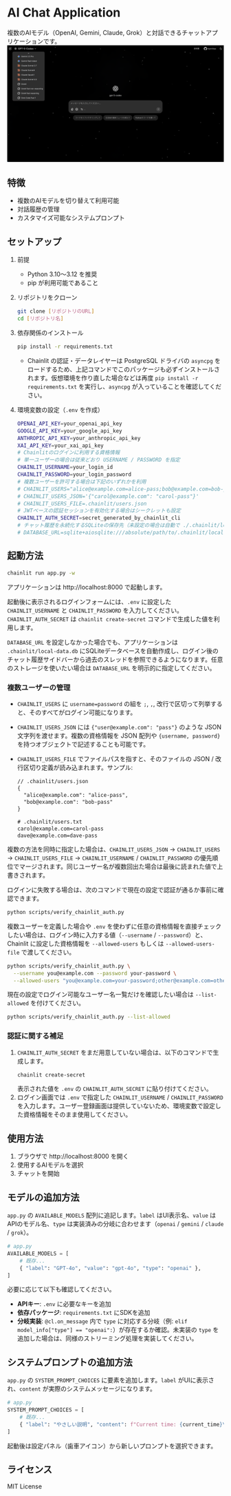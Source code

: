 # AI Chat Application

複数のAIモデル（OpenAI, Gemini, Claude, Grok）と対話できるチャットアプリケーションです。
![AgentApp](public/img/AgentApp_img.png)

## 特徴

- 複数のAIモデルを切り替えて利用可能
- 対話履歴の管理
- カスタマイズ可能なシステムプロンプト

## セットアップ

1. 前提
   - Python 3.10〜3.12 を推奨
   - pip が利用可能であること

2. リポジトリをクローン
   ```bash
   git clone [リポジトリのURL]
   cd [リポジトリ名]
   ```

3. 依存関係のインストール
   ```bash
   pip install -r requirements.txt
   ```
   - Chainlit の認証・データレイヤーは PostgreSQL ドライバの `asyncpg` をロードするため、上記コマンドでこのパッケージも必ずインストールされます。仮想環境を作り直した場合などは再度 `pip install -r requirements.txt` を実行し、`asyncpg` が入っていることを確認してください。

4. 環境変数の設定（`.env` を作成）
   ```bash
   OPENAI_API_KEY=your_openai_api_key
   GOOGLE_API_KEY=your_google_api_key
   ANTHROPIC_API_KEY=your_anthropic_api_key
   XAI_API_KEY=your_xai_api_key
   # Chainlitのログインに利用する資格情報
   # 単一ユーザーの場合は従来どおり USERNAME / PASSWORD を指定
   CHAINLIT_USERNAME=your_login_id
   CHAINLIT_PASSWORD=your_login_password
   # 複数ユーザーを許可する場合は下記のいずれかを利用
   # CHAINLIT_USERS="alice@example.com=alice-pass;bob@example.com=bob-pass"
   # CHAINLIT_USERS_JSON='{"carol@example.com": "carol-pass"}'
   # CHAINLIT_USERS_FILE=.chainlit/users.json
   # JWTベースの認証セッションを有効化する場合はシークレットも設定
   CHAINLIT_AUTH_SECRET=secret_generated_by_chainlit_cli
   # チャット履歴を永続化するSQLiteの保存先（未設定の場合は自動で ./.chainlit/local-data.db を利用）
   # DATABASE_URL=sqlite+aiosqlite:///absolute/path/to/.chainlit/local-data.db
   ```

## 起動方法
```bash
chainlit run app.py -w
```

アプリケーションは http://localhost:8000 で起動します。

起動後に表示されるログインフォームには、`.env` に設定した `CHAINLIT_USERNAME` と `CHAINLIT_PASSWORD` を入力してください。`CHAINLIT_AUTH_SECRET` は `chainlit create-secret` コマンドで生成した値を利用します。

`DATABASE_URL` を設定しなかった場合でも、アプリケーションは `.chainlit/local-data.db` にSQLiteデータベースを自動作成し、ログイン後のチャット履歴サイドバーから過去のスレッドを参照できるようになります。任意のストレージを使いたい場合は `DATABASE_URL` を明示的に指定してください。

### 複数ユーザーの管理

- `CHAINLIT_USERS` に `username=password` の組を `;`, `,`, 改行で区切って列挙すると、そのすべてがログイン可能になります。
- `CHAINLIT_USERS_JSON` には `{"user@example.com": "pass"}` のような JSON 文字列を渡せます。複数の資格情報を JSON 配列や `{username, password}` を持つオブジェクトで記述することも可能です。
- `CHAINLIT_USERS_FILE` でファイルパスを指すと、そのファイルの JSON / 改行区切り定義が読み込まれます。サンプル:

  ```jsonc
  // .chainlit/users.json
  {
    "alice@example.com": "alice-pass",
    "bob@example.com": "bob-pass"
  }
  ```

  ```text
  # .chainlit/users.txt
  carol@example.com=carol-pass
  dave@example.com=dave-pass
  ```

複数の方法を同時に指定した場合は、`CHAINLIT_USERS_JSON` → `CHAINLIT_USERS` → `CHAINLIT_USERS_FILE` → `CHAINLIT_USERNAME` / `CHAINLIT_PASSWORD` の優先順位でマージされます。同じユーザー名が複数回出た場合は最後に読まれた値で上書きされます。

ログインに失敗する場合は、次のコマンドで現在の設定で認証が通るか事前に確認できます。

```bash
python scripts/verify_chainlit_auth.py
```

複数ユーザーを定義した場合や `.env` を使わずに任意の資格情報を直接チェックしたい場合は、ログイン時に入力する値（`--username` / `--password`）と、Chainlit に設定した資格情報を `--allowed-users` もしくは `--allowed-users-file` で渡してください。

```bash
python scripts/verify_chainlit_auth.py \
  --username you@example.com --password your-password \
  --allowed-users "you@example.com=your-password;other@example.com=other-pass"
```

現在の設定でログイン可能なユーザー名一覧だけを確認したい場合は `--list-allowed` を付けてください。

```bash
python scripts/verify_chainlit_auth.py --list-allowed
```

### 認証に関する補足

1. `CHAINLIT_AUTH_SECRET` をまだ用意していない場合は、以下のコマンドで生成します。
   ```bash
   chainlit create-secret
   ```
   表示された値を `.env` の `CHAINLIT_AUTH_SECRET` に貼り付けてください。
2. ログイン画面では `.env` で指定した `CHAINLIT_USERNAME` / `CHAINLIT_PASSWORD` を入力します。ユーザー登録画面は提供していないため、環境変数で設定した資格情報をそのまま使用してください。

## 使用方法
1. ブラウザで http://localhost:8000 を開く
2. 使用するAIモデルを選択
3. チャットを開始

## モデルの追加方法
`app.py` の `AVAILABLE_MODELS` 配列に追記します。`label` はUI表示名、`value` はAPIのモデル名、`type` は実装済みの分岐に合わせます（`openai` / `gemini` / `claude` / `grok`）。

```python
# app.py
AVAILABLE_MODELS = [
    # 既存...
    { "label": "GPT-4o", "value": "gpt-4o", "type": "openai" },
]
```

必要に応じて以下も確認してください。
- __APIキー__: `.env` に必要なキーを追加
- __依存パッケージ__: `requirements.txt` にSDKを追加
- __分岐実装__: `@cl.on_message` 内で `type` に対応する分岐（例: `elif model_info["type"] == "openai":`）が存在するか確認。未実装の `type` を追加した場合は、同様のストリーミング処理を実装してください。

## システムプロンプトの追加方法
`app.py` の `SYSTEM_PROMPT_CHOICES` に要素を追加します。`label` がUIに表示され、`content` が実際のシステムメッセージになります。

```python
# app.py
SYSTEM_PROMPT_CHOICES = [
    # 既存...
    { "label": "やさしい説明", "content": f"Current time: {current_time}\n丁寧で親切に説明してください。" },
]
```

起動後は設定パネル（歯車アイコン）から新しいプロンプトを選択できます。

## ライセンス
MIT License